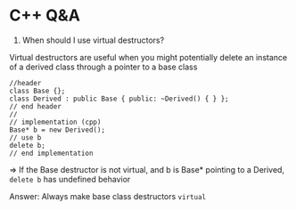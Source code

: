 # C++ Q&A

1. When should I use virtual destructors?

Virtual destructors are useful when you might potentially delete an instance of a derived class through a pointer to a base class

    //header
    class Base {};
    class Derived : public Base { public: ~Derived() { } };
    // end header
    //
    // implementation (cpp)
    Base* b = new Derived();
    // use b
    delete b;
    // end implementation

=> If the Base destructor is not virtual, and b is Base* pointing to a Derived, `delete b` has undefined behavior

Answer: Always make base class destructors `virtual`


